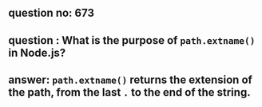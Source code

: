 
      
## question no: 673

## question : What is the purpose of `path.extname()` in Node.js?

## answer: `path.extname()` returns the extension of the path, from the last `.` to the end of the string.
      